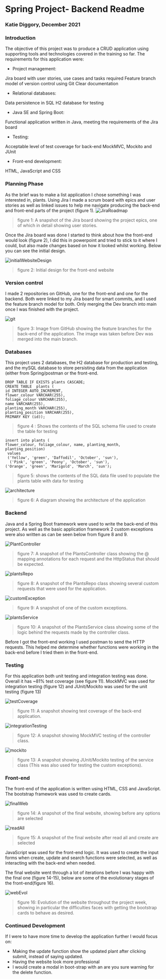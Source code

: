 # Spring Project- Backend Readme
### Katie Diggory, December 2021

### Introduction
The objective of this project was to produce a CRUD application using supporting tools and technologies covered in the training so far.
The requirements for this application were:
- Project management: 

Jira board with user stories, use cases and tasks required
Feature branch model of version control using Git
Clear documentation
- Relational databases:

Data persistence in SQL 
H2 database for testing
- Java SE and Spring Boot:

Functional application written in Java, meeting the requirements of the Jira board
- Testing:

Acceptable level of test coverage for back-end
MockMVC, Mockito and JUnit
- Front-end development:

HTML, JavaScript and CSS

### Planning Phase

As the brief was to make a list application I chose something I was interested in, plants. Using Jira I made a scrum board with epics and user stories as well as linked issues to help me navigate producing the back-end and front-end parts of the project (figure 1). 
![JiraRoadmap](images/JiraRoadmap.PNG)
> figure 1: A snapshot of the Jira board showing the project epics, one of which in detail showing user stories. 

Once the Jira board was done I started to think about how the front-end would look (figure 2), I did this in powerpoint and tried to stick to it where I could, but also made changes based on how it looked whilst working. Below you can see the initial design.

![initialWebsiteDesign](images/initialWebsiteDesign.png)
> figure 2: Initial design for the front-end website


### Version control

I made 2 repositories on GitHub, one for the front-end and one for the backend. Both were linked to my Jira board for smart commits, and I used the feature branch model for both. Only merging the Dev branch into main once I was finished with the project. 

![git](images/git.PNG) 
> figure 3: Image from GitHub showing the feature branches for the back-end of the application. The image was taken before Dev was merged into the main branch. 

### Databases

This project uses 2 databases, the H2 database for production and testing, and the mySQL database to store persisting data from the application (either from Spring/postman or the front-end.

    DROP TABLE IF EXISTS plants CASCADE;
    CREATE TABLE  plants (
    id INTEGER AUTO_INCREMENT, 
    flower_colour VARCHAR(255), 
    foliage_colour VARCHAR(255), 
    name VARCHAR(255), 
    planting_month VARCHAR(255), 
    planting_position VARCHAR(255), 
    PRIMARY KEY (id));
> figure 4 : Shows the contents of the SQL schema file used to create the table for testing



    insert into plants (
    flower_colour, foliage_colour, name, planting_month, planting_position)
     values 
     ('Yellow', 'green', 'Daffodil', 'October', 'sun'),
      ('Pink', 'green', 'Peony', 'October', 'sun'),
    ('Orange', 'green', 'Marigold', 'March', 'sun');
> figure 5: shows the contents of the SQL data file used to populate the plants table with data for testing


![architecture](images/architecture.png)
> figure 6: A diagram showing the architecture of the application
### Backend
Java and a Spring Boot framework were used to write the back-end of this project. 
As well as the basic application framework 2 custom exceptions were also written as can be seen below from figure 8 and 9. 

![PlantController](images/PlantController.PNG)
> figure 7: A snapshot of the PlantsController class showing the @ mapping annotations for each request and the HttpStatus that should be expected. 

![plantsRepo](images/plantsRepo.PNG)
> figure 8: A snapshot of the PlantsRepo class showing several custom requests that were used for the application.

![customException](images/customException.PNG)
> figure 9: A snapshot of one of the custom exceptions.

![plantsService](images/plantsService.PNG)
> figure 10: A snapshot of the PlantsService class showing some of the logic behind the requests made by the controller class. 

Before I got the front-end working I used postman to send the HTTP requests. This helped me determine whether functions were working in the back-end before I tried them in the front-end. 

### Testing
For this application both unit testing and integration testing was done. Overall it has ~81% test coverage (see figure 11).
MockMVC was used for integration testing (figure 12) and JUnit/Mockito was used for the unit testing (figure 13)

![testCoverage](images/testCoverage.PNG)
> figure 11: A snapshot showing test coverage of the back-end application. 

![integrationTesting](images/integrationTesting.PNG)
> figure 12: A snapshot showing MockMVC testing of the controller class.

![mockito](images/mockito.PNG)
> figure 13: A snapshot showing JUnit/Mockito testing of the service class (This was also used for testing the custom exceptions).

### Front-end
The front-end of the application is written using HTML, CSS and JavaScript. The bootstrap framework was used to create cards.


![finalWeb](images/finalWeb.png)
> figure 14: A snapshot of the final website, showing before any options are selected

![readAll](images/readAll.png)
> figure 15: A snapshot of the final website after read all and create are selected

JavaScript was used for the front-end logic. It was used to create the input forms when create, update and search functions were selected, as well as interacting with the back-end when needed. 

The final website went through a lot of iterations before I was happy with the final one (figure 14-15), below are some of the evolutionary stages of the front-end(figure 16).

![webEvol](images/webEvol.png)
> figure 16: Evolution of the website throughout the project week, showing in particular the difficulties faces with getting the bootstrap cards to behave as desired. 

### Continued Development
If I were to have more time to develop the application further I would focus on:
- Making the update function show the updated plant after clicking submit, instead of saying updated.
- Having the website look more professional
- I would create a modal in boot-strap with an are you sure warning for the delete function. 



